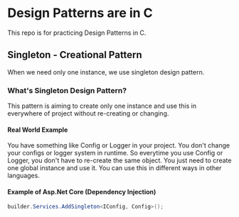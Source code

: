 # Design Patterns are in C

This repo is for practicing Design Patterns in C.

## Singleton - Creational Pattern

When we need only one instance, we use singleton design pattern.

### What's Singleton Design Pattern?

This pattern is aiming to create only one instance and use this in everywhere of project without re-creating or changing.

#### Real World Example
You have something like Config or Logger in your project. You don't change your configs or logger system in runtime. So everytime you use Config or Logger, you don't have to re-create the same object. You just need to create one global instance and use it. You can use this in different ways in other languages.

#### Example of Asp.Net Core (Dependency Injection)

```c#
builder.Services.AddSingleton<IConfig, Config>();
```

